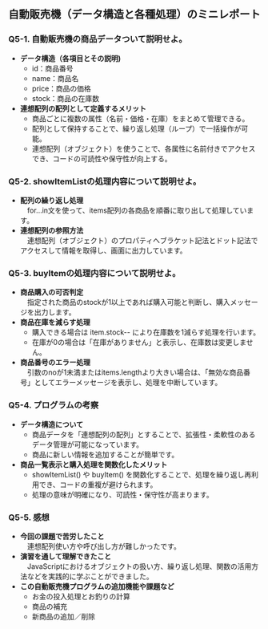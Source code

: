 ## 自動販売機（データ構造と各種処理）のミニレポート
### Q5-1. 自動販売機の商品データついて説明せよ。
* **データ構造（各項目とその説明)** 
    * id：商品番号
    * name：商品名
    * price：商品の価格
    * stock：商品の在庫数
* **連想配列の配列として定義するメリット**
    * 商品ごとに複数の属性（名前・価格・在庫）をまとめて管理できる。
    * 配列として保持することで、繰り返し処理（ループ）で一括操作が可能。
    * 連想配列（オブジェクト）を使うことで、各属性に名前付きでアクセスでき、コードの可読性や保守性が向上する。
### Q5-2. showItemListの処理内容について説明せよ。
* **配列の繰り返し処理**  
  &emsp;for...in文を使って、items配列の各商品を順番に取り出して処理しています。
* **連想配列の参照方法**  
  &emsp;連想配列（オブジェクト）のプロパティへブラケット記法とドット記法でアクセスして情報を取得し、画面に出力しています。
### Q5-3. buyItemの処理内容について説明せよ。
* **商品購入の可否判定**  
  &emsp;指定された商品のstockが1以上であれば購入可能と判断し、購入メッセージを出力します。
* **商品在庫を減らす処理**
  * 購入できる場合は item.stock-- により在庫数を1減らす処理を行います。
  * 在庫が0の場合は「在庫がありません」と表示し、在庫数は変更しません。
* **商品番号のエラー処理**  
  &emsp;引数のnoが1未満またはitems.lengthより大きい場合は、「無効な商品番号」としてエラーメッセージを表示し、処理を中断しています。
### Q5-4. プログラムの考察
* **データ構造について**
  * 商品データを「連想配列の配列」とすることで、拡張性・柔軟性のあるデータ管理が可能になっています。
  * 商品に新しい情報を追加することが簡単です。
* **商品一覧表示と購入処理を関数化したメリット**
  * showItemList() や buyItem() を関数化することで、処理を繰り返し再利用でき、コードの重複が避けられます。
  * 処理の意味が明確になり、可読性・保守性が高まります。
### Q5-5. 感想
* **今回の課題で苦労したこと**  
  &emsp;連想配列使い方や呼び出し方が難しかったです。
* **演習を通して理解できたこと**  
  &emsp;JavaScriptにおけるオブジェクトの扱い方、繰り返し処理、関数の活用方法などを実践的に学ぶことができました。
* **この自動販売機プログラムの追加機能や課題など**
  * お金の投入処理とお釣りの計算
  * 商品の補充
  * 新商品の追加／削除
